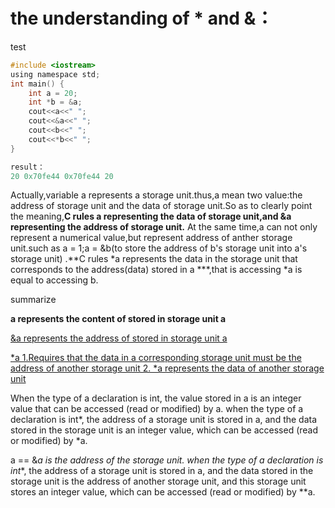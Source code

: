 

# the understanding of * and &：

test

```C
#include <iostream> 
using namespace std;
int main() {
    int a = 20;
    int *b = &a;
    cout<<a<<" ";
    cout<<&a<<" ";
    cout<<b<<" ";
    cout<<*b<<" ";
}

result： 
20 0x70fe44 0x70fe44 20
```

Actually,variable a represents a storage unit.thus,a mean two value:the address of storage unit and the data of storage unit.So as to clearly point the meaning,**C rules a representing the data of storage unit,and &a representing the address of storage unit.** At the same time,a can not only represent a numerical value,but represent  address of anther storage unit.such as a = 1;a = &b(to store the address of b's storage unit into a's storage unit) .**C rules *a represents the data in the storage unit that corresponds to the address(data) stored in a ***,that is accessing *a is equal to accessing b.

summarize

**a represents the content of stored in storage unit a**

<u>&a represents the address of stored in storage unit a</u>

<u>*a 1.Requires that the data in a corresponding storage unit must be the address of another storage unit   2. *a represents the data of another storage unit</u>

When the type of a declaration is int, the value stored in a is an integer value that can be accessed (read or modified) by a. 
when the type of a declaration is int*, the address of a storage unit is stored in a, and the data stored in the storage unit is an integer value, which can be accessed (read or modified) by *a.

a == &*a is the address of the storage unit.
when the type of a declaration is int**, the address of a storage unit is stored in a, and the data stored in the storage unit is the address of another storage unit, and this storage unit stores an integer value, which can be accessed (read or modified) by **a.